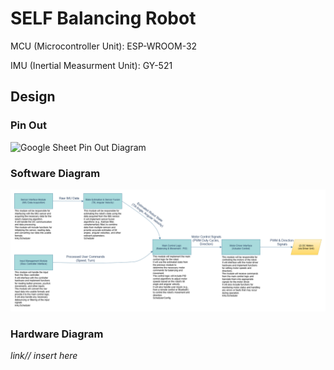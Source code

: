 # SELF Balancing Robot

MCU (Microcontroller Unit): ESP-WROOM-32 

IMU (Inertial Measurment Unit): GY-521 


## Design

### Pin Out

![Google Sheet Pin Out Diagram](https://docs.google.com/spreadsheets/d/1lCuJJPs_-ZYu7kVZD1LAmiCTTDlawlaXdf8EDxlrphQ/edit?usp=sharing)


### Software Diagram
![Software Block Diagram](./Software_Block_Diagram-Copy_of_Page-1.drawio.png)

### Hardware Diagram
_link// insert here_

